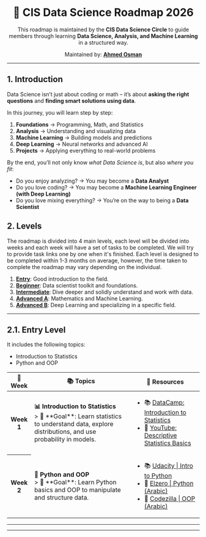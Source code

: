 <h1 align="center">🚀 CIS Data Science Roadmap 2026</h1>

<p align="center">
  This roadmap is maintained by the <strong>CIS Data Science Circle</strong> to guide members through learning 
  <strong>Data Science, Analysis, and Machine Learning</strong> in a structured way.  
</p>

<p align="center">
  Maintained by: <a href="https://github.com/ahmedothman-22"><strong>Ahmed Osman</strong></a>
</p>

<hr />



## 1. Introduction  

Data Science isn’t just about coding or math – it’s about **asking the right questions** and **finding smart solutions using data**.  

In this journey, you will learn step by step:  
1. **Foundations** → Programming, Math, and Statistics  
2. **Analysis** → Understanding and visualizing data  
3. **Machine Learning** → Building models and predictions  
4. **Deep Learning** → Neural networks and advanced AI  
5. **Projects** → Applying everything to real-world problems  

By the end, you’ll not only know *what Data Science is*, but also *where you fit*:  
- Do you enjoy analyzing? → You may become a **Data Analyst**  
- Do you love coding? → You may become a **Machine Learning Engineer (with Deep Learning)**  
- Do you love mixing everything? → You’re on the way to being a **Data Scientist**  



## 2. Levels

The roadmap is divided into 4 main levels, each level will be divided into weeks and each week will have a set of tasks to be completed. We will try to provide task links one by one when it's finished. Each level is designed to be completed within 1-3 months on average, however, the time taken to complete the roadmap may vary depending on the individual.

1. [**Entry**](#entry): Good introduction to the field.
2. [**Beginner**](#beginner): Data scientist toolkit and foundations.
3. [**Intermediate**](#intermediate): Dive deeper and solidly understand and work with data.
4. [**Advanced A**](#advanced-a): Mathematics and Machine Learning.
5. [**Advanced B**](#advanced-b): Deep Learning and specializing in a specific field.

---
<h2 id="entry">2.1. Entry Level</h2>

It includes the following topics:

- Introduction to Statistics  
- Python and OOP  

<table>
    <thead>
        <tr>
            <th>📅 Week</th>
            <th>📚 Topics</th>
            <th>📖 Resources</th>
        </tr>
    </thead>
    <tbody>
        <tr>
            <th>Week 1</th>
            <td>
                <strong>📊 Introduction to Statistics</strong><br/>
                > 📌 **Goal**: Learn statistics to understand data, explore distributions, and use probability in models.  
            </td>
            <td>
                <ul>
                    <li>📚 <a href="https://app.datacamp.com/learn/courses/introduction-to-statistics">DataCamp: Introduction to Statistics</a></li>
                    <li>🎥 <a href="https://youtu.be/8wwPwlueoDs?si=kCOUjsEv6TBhkNts">YouTube: Descriptive Statistics Basics</a></li>
                </ul>
            </td>
        </tr>
        <tr>
            <th>Week 2</th>
            <td>
                <strong>🐍 Python and OOP</strong><br/>
                > 📌 **Goal**: Learn Python basics and OOP to manipulate and structure data.  
            </td>
            <td>
                <ul>
                    <li>📚 <a href="https://www.udacity.com/course/introduction-to-python--ud1110">Udacity | Intro to Python</a></li>
                    <li>🎥 <a href="https://youtube.com/playlist?list=PLDoPjvoNmBAyE_gei5d18qkfIe-Z8mocs">Elzero | Python (Arabic)</a></li>
                    <li>🎥 <a href="https://www.youtube.com/playlist?list=PLuXY3ddo_8nzUrgCyaX_WEIJljx_We-c1">Codezilla | OOP (Arabic)</a></li>
                </ul>
            </td>
        </tr>
    </tbody>
</table>

---

---
